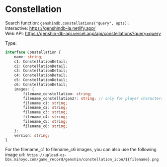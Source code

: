 # Constellation

Search function: `genshindb.constellations("query", opts);`  
Interactive: https://genshindb-ia.netlify.app/  
Web API: https://genshin-db-api.vercel.app/api/constellations?query=query

Type:
```ts
interface Constellation {
	name: string;
	c1: ConstellationDetail;
	c2: ConstellationDetail;
	c3: ConstellationDetail;
	c4: ConstellationDetail;
	c5: ConstellationDetail;
	c6: ConstellationDetail;
	images: {
		filename_constellation: string;
		filename_constellation2?: string; // only for player characters. shows girl constellation image
		filename_c1: string;
		filename_c2: string;
		filename_c3: string;
		filename_c4: string;
		filename_c5: string;
		filename_c6: string;
	};
	version: string;
}```

For the filename_c1 to filename_c6 images, you can also use the following image url: `https://upload-os-bbs.mihoyo.com/game_record/genshin/constellation_icon/${filename}.png`
